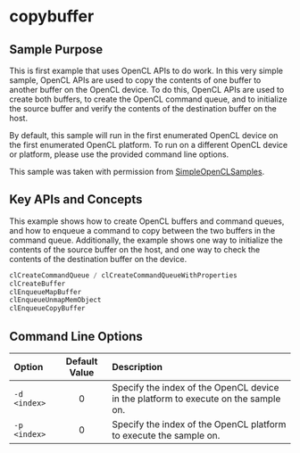 # copybuffer

## Sample Purpose

This is first example that uses OpenCL APIs to do work.
In this very simple sample, OpenCL APIs are used to copy the contents of one buffer to another buffer on the OpenCL device.
To do this, OpenCL APIs are used to create both buffers, to create the OpenCL command queue, and to initialize the source buffer and verify the contents of the destination buffer on the host.

By default, this sample will run in the first enumerated OpenCL device on the first enumerated OpenCL platform.
To run on a different OpenCL device or platform, please use the provided command line options.

This sample was taken with permission from [SimpleOpenCLSamples](https://github.com/bashbaug/SimpleOpenCLSamples).

## Key APIs and Concepts

This example shows how to create OpenCL buffers and command queues, and how to enqueue a command to copy between the two buffers in the command queue.
Additionally, the example shows one way to initialize the contents of the source buffer on the host, and one way to check the contents of the destination buffer on the device.

```c
clCreateCommandQueue / clCreateCommandQueueWithProperties
clCreateBuffer
clEnqueueMapBuffer
clEnqueueUnmapMemObject
clEnqueueCopyBuffer
```

## Command Line Options

| Option | Default Value | Description |
|:--|:-:|:--|
| `-d <index>` | 0 | Specify the index of the OpenCL device in the platform to execute on the sample on.
| `-p <index>` | 0 | Specify the index of the OpenCL platform to execute the sample on.
